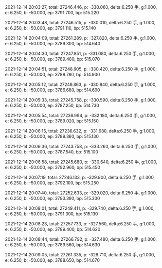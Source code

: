 2021-12-14 20:03:27, total: 27246.446, p: -330.060, delta:6.250 手, g:1.000, e: 6.250, b: -50.000, ep: 3791.700, bp: 515.220

2021-12-14 20:03:48, total: 27246.515, p: -330.010, delta:6.250 手, g:1.000, e: 6.250, b: -50.000, ep: 3791.110, bp: 515.140

2021-12-14 20:04:09, total: 27261.289, p: -327.820, delta:6.250 手, g:1.000, e: 6.250, b: -50.000, ep: 3789.300, bp: 514.640

2021-12-14 20:04:30, total: 27247.851, p: -331.080, delta:6.250 手, g:1.000, e: 6.250, b: -50.000, ep: 3789.480, bp: 515.070

2021-12-14 20:04:51, total: 27248.605, p: -330.420, delta:6.250 手, g:1.000, e: 6.250, b: -50.000, ep: 3788.780, bp: 514.900

2021-12-14 20:05:12, total: 27249.863, p: -330.840, delta:6.250 手, g:1.000, e: 6.250, b: -50.000, ep: 3786.680, bp: 514.690

2021-12-14 20:05:33, total: 27245.758, p: -330.590, delta:6.250 手, g:1.000, e: 6.250, b: -50.000, ep: 3787.250, bp: 514.730

2021-12-14 20:05:54, total: 27236.994, p: -332.180, delta:6.250 手, g:1.000, e: 6.250, b: -50.000, ep: 3789.020, bp: 515.150

2021-12-14 20:06:15, total: 27236.632, p: -331.680, delta:6.250 手, g:1.000, e: 6.250, b: -50.000, ep: 3789.360, bp: 515.130

2021-12-14 20:06:36, total: 27243.758, p: -333.260, delta:6.250 手, g:1.000, e: 6.250, b: -50.000, ep: 3787.540, bp: 515.100

2021-12-14 20:06:58, total: 27245.680, p: -330.640, delta:6.250 手, g:1.000, e: 6.250, b: -50.000, ep: 3792.960, bp: 515.450

2021-12-14 20:07:19, total: 27246.133, p: -329.900, delta:6.250 手, g:1.000, e: 6.250, b: -50.000, ep: 3792.100, bp: 515.250

2021-12-14 20:07:40, total: 27252.633, p: -329.020, delta:6.250 手, g:1.000, e: 6.250, b: -50.000, ep: 3793.380, bp: 515.300

2021-12-14 20:08:01, total: 27249.411, p: -329.740, delta:6.250 手, g:1.000, e: 6.250, b: -50.000, ep: 3791.300, bp: 515.130

2021-12-14 20:08:23, total: 27257.733, p: -327.560, delta:6.250 手, g:1.000, e: 6.250, b: -50.000, ep: 3789.400, bp: 514.620

2021-12-14 20:08:44, total: 27266.792, p: -327.480, delta:6.250 手, g:1.000, e: 6.250, b: -50.000, ep: 3789.560, bp: 514.630

2021-12-14 20:09:05, total: 27261.335, p: -328.710, delta:6.250 手, g:1.000, e: 6.250, b: -50.000, ep: 3788.650, bp: 514.670